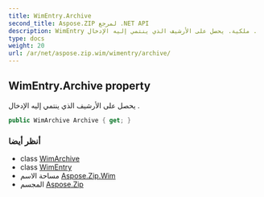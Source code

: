 ```yaml
---
title: WimEntry.Archive
second_title: Aspose.ZIP لمرجع .NET API
description: WimEntry ملكية. يحصل على الأرشيف الذي ينتمي إليه الإدخال .
type: docs
weight: 20
url: /ar/net/aspose.zip.wim/wimentry/archive/
---
```

## WimEntry.Archive property

يحصل على الأرشيف الذي ينتمي إليه الإدخال .

```csharp
public WimArchive Archive { get; }
```

### أنظر أيضا

* class [WimArchive](../../wimarchive/)
* class [WimEntry](../)
* مساحة الاسم [Aspose.Zip.Wim](../../wimentry/)
* المجسم [Aspose.Zip](../../../)



